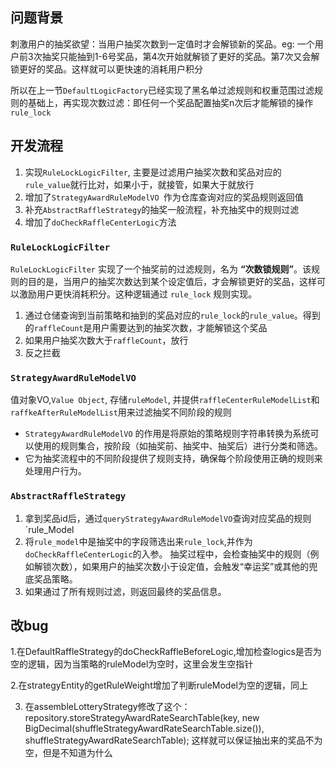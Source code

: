 ## 问题背景
刺激用户的抽奖欲望：当用户抽奖次数到一定值时才会解锁新的奖品。eg: 一个用户前3次抽奖只能抽到1-6号奖品，第4次开始就解锁了更好的奖品。第7次又会解锁更好的奖品。这样就可以更快速的消耗用户积分

所以在上一节`DefaultLogicFactory`已经实现了黑名单过滤规则和权重范围过滤规则的基础上，再实现次数过滤：即任何一个奖品配置抽奖n次后才能解锁的操作 `rule_lock`

## 开发流程
1. 实现`RuleLockLogicFilter`, 主要是过滤用户抽奖次数和奖品对应的`rule_value`就行比对，如果小于，就接管，如果大于就放行
2. 增加了`StrategyAwardRuleModelVO `作为仓库查询对应的奖品规则返回值
3. 补充`AbstractRaffleStrategy`的抽奖一般流程，补充抽奖中的规则过滤
4. 增加了`doCheckRaffleCenterLogic`方法



### `RuleLockLogicFilter`
`RuleLockLogicFilter` 实现了一个抽奖前的过滤规则，名为 **“次数锁规则”**。该规则的目的是，当用户的抽奖次数达到某个设定值后，才会解锁更好的奖品，这样可以激励用户更快消耗积分。这种逻辑通过 `rule_lock` 规则实现。
1. 通过仓储查询到当前策略和抽到的奖品对应的`rule_lock`的`rule_value`。得到的`raffleCount`是用户需要达到的抽奖次数，才能解锁这个奖品
2. 如果用户抽奖次数大于`raffleCount`，放行
3. 反之拦截

### `StrategyAwardRuleModelVO`
值对象VO,`Value Object`, 存储`ruleModel`, 并提供`raffleCenterRuleModelList`和`raffkeAfterRuleModelList`用来过滤抽奖不同阶段的规则
- `StrategyAwardRuleModelVO` 的作用是将原始的策略规则字符串转换为系统可以使用的规则集合，按阶段（如抽奖前、抽奖中、抽奖后）进行分类和筛选。
- 它为抽奖流程中的不同阶段提供了规则支持，确保每个阶段使用正确的规则来处理用户行为。

### `AbstractRaffleStrategy`
1. 拿到奖品id后，通过`queryStrategyAwardRuleModelVO`查询对应奖品的规则`rule_Model
2. 将`rule_model`中是抽奖中的字段筛选出来`rule_lock`,并作为`doCheckRaffleCenterLogic`的入参。 抽奖过程中，会检查抽奖中的规则（例如解锁次数），如果用户的抽奖次数小于设定值，会触发“幸运奖”或其他的兜底奖品策略。
3. 如果通过了所有规则过滤，则返回最终的奖品信息。


## 改bug
1.在DefaultRaffleStrategy的doCheckRaffleBeforeLogic,增加检查logics是否为空的逻辑，因为当策略的ruleModel为空时，这里会发生空指针

2.在strategyEntity的getRuleWeight增加了判断ruleModel为空的逻辑，同上

3. 在assembleLotteryStrategy修改了这个：repository.storeStrategyAwardRateSearchTable(key, new BigDecimal(shuffleStrategyAwardRateSearchTable.size()), shuffleStrategyAwardRateSearchTable); 这样就可以保证抽出来的奖品不为空，但是不知道为什么
